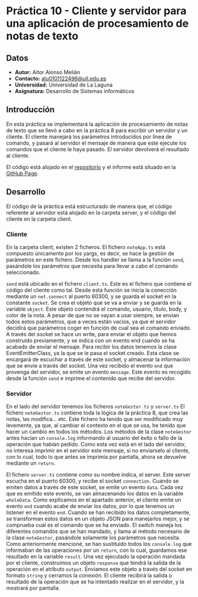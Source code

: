# Práctica 10 - Cliente y servidor para una aplicación de procesamiento de notas de texto
## Datos
  * **Autor:** Aitor Alonso Melián
  * **Contacto:** alu0101122496@ull.edu.es
  * **Universidad:** Universidad de La Laguna
  * **Asignatura:** Desarrollo de Sistemas informáticos
  
## Introducción
En esta práctica se implementará la aplicación de procesamiento de notas de texto que se llevó a cabo en la práctica 8 para escribir un servidor y un cliente. El cliente manejará los parámetros introducidos por línea de comando, y pasará al servidor el mensaje de manera que este ejecute los comandos que el cliente le haya pasado. El servidor devolverá el resultado al cliente.

El código está alojado en el [repositorio](https://github.com/ULL-ESIT-INF-DSI-2021/ull-esit-inf-dsi-20-21-prct10-async-sockets-AitorAlonsoMelian) y el informe está situado en la [GitHub Page](https://ull-esit-inf-dsi-2021.github.io/ull-esit-inf-dsi-20-21-prct10-async-sockets-AitorAlonsoMelian/).

## Desarrollo
El código de la práctica está estructurado de manera que, el código referente al servidor está alojado en la carpeta server, y el código del cliente en la carpeta client.

### Cliente
En la carpeta client, existen 2 ficheros. El fichero `noteApp.ts` está compuesto únicamente por los yargs, es decir, se hace la gestión de parámetros en este fichero. Desde los handler se llama a la función `send`, pasándole los parámetros que necesita para llevar a cabo el comando seleccionado.

`send` está ubicado en el fichero `client.ts`. Este es el fichero que contiene el código del cliente como tal. Desde esta función se inicia la conección mediante un `net.connect` al puerto 60300, y se guarda el socket en la constante `socket`.
Se crea el objeto que se va a enviar y se guarda en la variable `object`. Este objeto contendrá el comando, usuario, titulo, body, y color de la nota. A pesar de que no se vayan a usar siempre, se envian todos estos parámetros, que a veces están vacios, ya que el servidor decidirá que parámetros coger en función de cual sea el comando enviado. A través del socket se hace un write, para enviar el objeto que hemos construido previamente, y se indica con un evento end cuando se ha acabado de enviar el mensaje.
Para recibir los datos tenemos la clase EventEmitterClass, ya la que se le pasa el socket creado. Esta clase se encargará de escuchar a través de este socket, y almacenar la información que se envie a través del socket. Una vez recibido el evento `end` que provenga del servidor, se emite un evento `message`. Este evento es recogido desde la función `send` e imprime el contenido que recibe del servidor.

### Servidor
En el lado del servidor tenemos los ficheros `noteGestor.ts` y `server.ts`
El fichero `noteGestor.ts` contiene toda la lógica de la práctica 8, que crea las notas, las modifica... etc. Este fichero ha tenido que ser modificado muy levemente, ya que, al cambiar el contexto en el que se usa, he tenido que hacer un cambio en todos los métodos. Los métodos de la clase `noteGestor` antes hacían un `console.log` informando al usuario del éxito o fallo de la operación que habían pedido. Como esta vez está en el lado del servidor, no interesa imprimir en el servidor este mensaje, si no enviarselo al cliente, con lo cual, todo lo que antes se imprimía por pantalla, ahora se devuelve mediante un `return`.

El fichero `server.ts` contiene como su nombre indica, el server. Este server escucha en el puerto 60300, y recibe el socket `connection`. Cuando se emiten datos a través de este socket, se emite un evento `data`. Cada vez que es emitido este evento, se van almacenando los datos en la variable `wholeData`. Como explicamos en el apartado anterior, el cliente emite un evento `end` cuando acabe de enviar los datos, por lo que tenemos un listener en el evento `end`. Cuando se han recibido los datos completamente, se transforman estos datos en un objeto JSON para manejarlos mejor, y se comprueba cual es el comando que se ha enviado. El switch maneja los diferentes comandos que se han mandado, y llama al método necesario de la clase `noteGestor`, pasándole solamente los parámetros que necesita. Como anteriormente mencioné, se han sustituido todos los `console.log` que informaban de las operaciones por un `return`, con lo cual, guardamos ese resultado en la variable `result`. Una vez ejecutado la operación mandada por el cliente, construimos un objeto `response` que tendrá la salida de la operación en el atributo `output`. Enviamos este objeto a través del socket en formato `string` y cerramos la conexión.
El cliente recibirá la salida o resultado de la operación que se ha intentado realizar en el servidor, y la mostrará por pantalla.
